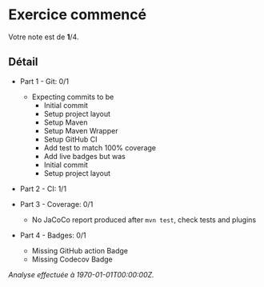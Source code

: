 # Exercice commencé
Votre note est de **1**/4.

## Détail
* Part 1 - Git: 0/1
    * Expecting commits to be
        * Initial commit
        * Setup project layout
        * Setup Maven
        * Setup Maven Wrapper
        * Setup GitHub CI
        * Add test to match 100% coverage
        * Add live badges
          but was
        * Initial commit
        * Setup project layout


* Part 2 - CI: 1/1
* Part 3 - Coverage: 0/1
    * No JaCoCo report produced after `mvn test`, check tests and plugins

* Part 4 - Badges: 0/1
    * Missing GitHub action Badge
    * Missing Codecov Badge



*Analyse effectuée à 1970-01-01T00:00:00Z.*

